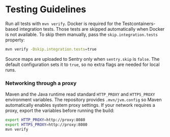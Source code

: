 # Testing Guidelines

Run all tests with `mvn verify`.
Docker is required for the Testcontainers-based integration tests.
Those tests are skipped automatically when Docker is not available.
To skip them manually, pass the `skip.integration.tests` property:

```bash
mvn verify -Dskip.integration.tests=true
```
Source maps are uploaded to Sentry only when `sentry.skip` is `false`.
The default configuration sets it to `true`, so no extra flags are needed for local runs.

### Networking through a proxy

Maven and the Java runtime read standard `HTTP_PROXY` and `HTTPS_PROXY`
environment variables. The repository provides `.mvn/jvm.config` so Maven
automatically enables system proxy settings. If your network requires a
proxy, export the variables before running the build:

```bash
export HTTP_PROXY=http://proxy:8080
export HTTPS_PROXY=http://proxy:8080
mvn verify
```


